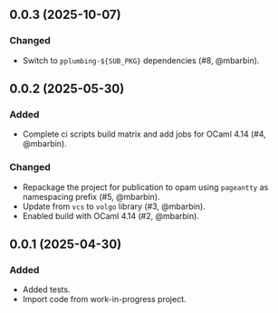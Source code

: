 ## 0.0.3 (2025-10-07)

### Changed

- Switch to `pplumbing-${SUB_PKG}` dependencies (#8, @mbarbin).

## 0.0.2 (2025-05-30)

### Added

- Complete ci scripts build matrix and add jobs for OCaml 4.14 (#4, @mbarbin).

### Changed

- Repackage the project for publication to opam using `pageantty` as namespacing prefix (#5, @mbarbin).
- Update from `vcs` to `volgo` library (#3, @mbarbin).
- Enabled build with OCaml 4.14 (#2, @mbarbin).

## 0.0.1 (2025-04-30)

### Added

- Added tests.
- Import code from work-in-progress project.

